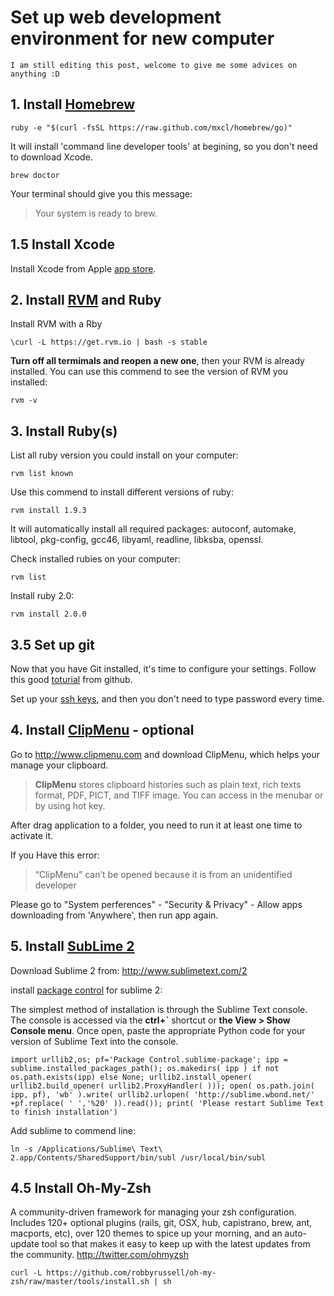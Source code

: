 # Set up web development environment for new computer

	I am still editing this post, welcome to give me some advices on anything :D

## 1. Install [Homebrew](http://brew.sh)

	ruby -e "$(curl -fsSL https://raw.github.com/mxcl/homebrew/go)"
	
It will install 'command line developer tools' at begining, so you don't need to download Xcode.

	brew doctor

Your terminal should give you this message:

> Your system is ready to brew.

## 1.5 Install Xcode

Install Xcode from Apple [app store](https://developer.apple.com/xcode/).


## 2. Install [RVM](https://rvm.io) and Ruby
Install RVM with a Rby

	\curl -L https://get.rvm.io | bash -s stable
	
**Turn off all termimals and reopen a new one**, then your RVM is already installed. You can use this commend to see the version of RVM you installed:

	rvm -v


## 3. Install Ruby(s)
List all ruby version you could install on your computer:

	rvm list known
	
Use this commend to install different versions of ruby:

	rvm install 1.9.3
	
It will automatically install all required packages: autoconf, automake, libtool, pkg-config, gcc46, libyaml, readline, libksba, openssl.

Check installed rubies on your computer:

	rvm list

Install ruby 2.0:

	rvm install 2.0.0
	
## 3.5 Set up git

Now that you have Git installed, it's time to configure your settings. Follow this good [toturial](https://help.github.com/articles/set-up-git) from github.

Set up your [ssh keys](https://help.github.com/articles/generating-ssh-keys), and then you don't need to type password every time.
	

## 4. Install [ClipMenu](http://www.clipmenu.com) - optional
Go to <http://www.clipmenu.com> and download ClipMenu, which helps your manage your clipboard.

> **ClipMenu** stores clipboard histories such as plain text, rich texts format, PDF, PICT, and TIFF image. You can access in the menubar or by using hot key.

After drag application to a folder, you need to run it at least one time to activate it. 

If you Have this error:
> “ClipMenu” can’t be opened because it is from an unidentified developer

Please go to "System perferences" - "Security & Privacy" - Allow apps downloading from 'Anywhere', then run app again.


## 5. Install [SubLime 2](http://www.sublimetext.com/2)

Download Sublime 2 from: <http://www.sublimetext.com/2>

install [package control](https://sublime.wbond.net/installation) for sublime 2:

The simplest method of installation is through the Sublime Text console. The console is accessed via the **ctrl+`** shortcut or **the View > Show Console menu**. Once open, paste the appropriate Python code for your version of Sublime Text into the console.

	import urllib2,os; pf='Package Control.sublime-package'; ipp = sublime.installed_packages_path(); os.makedirs( ipp ) if not os.path.exists(ipp) else None; urllib2.install_opener( urllib2.build_opener( urllib2.ProxyHandler( ))); open( os.path.join( ipp, pf), 'wb' ).write( urllib2.urlopen( 'http://sublime.wbond.net/' +pf.replace( ' ','%20' )).read()); print( 'Please restart Sublime Text to finish installation')
	
Add sublime to commend line:

	ln -s /Applications/Sublime\ Text\ 2.app/Contents/SharedSupport/bin/subl /usr/local/bin/subl

## 4.5 Install Oh-My-Zsh

A community-driven framework for managing your zsh configuration. Includes 120+ optional plugins (rails, git, OSX, hub, capistrano, brew, ant, macports, etc), over 120 themes to spice up your morning, and an auto-update tool so that makes it easy to keep up with the latest updates from the community. <http://twitter.com/ohmyzsh>

	curl -L https://github.com/robbyrussell/oh-my-zsh/raw/master/tools/install.sh | sh
	
	